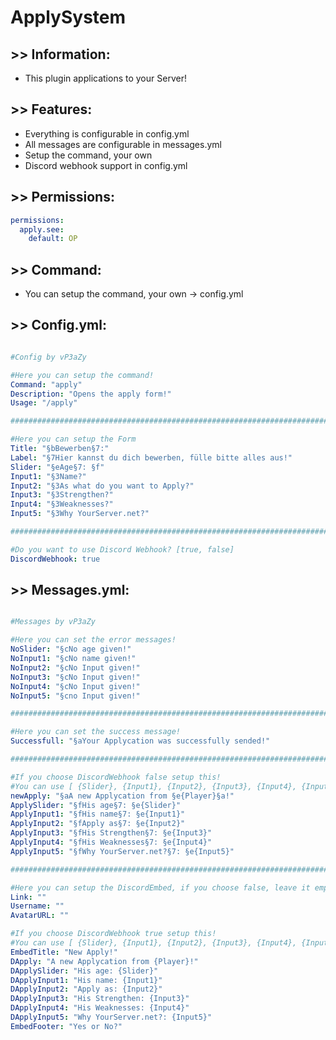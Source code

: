 # ApplySystem
## >> Information:
 - This plugin applications to your Server!
## >> Features:
- Everything is configurable in config.yml
- All messages are configurable in messages.yml
- Setup the command, your own
- Discord webhook support in config.yml
## >> Permissions:
```yaml
permissions:
  apply.see:
    default: OP
```
## >> Command:
- You can setup the command, your own -> config.yml

## >> Config.yml:
```yaml

#Config by vP3aZy

#Here you can setup the command!
Command: "apply"
Description: "Opens the apply form!"
Usage: "/apply"

############################################################################################

#Here you can setup the Form
Title: "§bBewerben§7:"
Label: "§7Hier kannst du dich bewerben, fülle bitte alles aus!"
Slider: "§eAge§7: §f"
Input1: "§3Name?"
Input2: "§3As what do you want to Apply?"
Input3: "§3Strengthen?"
Input4: "§3Weaknesses?"
Input5: "§3Why YourServer.net?"

############################################################################################

#Do you want to use Discord Webhook? [true, false]
DiscordWebhook: true

```

## >> Messages.yml:
```yaml

#Messages by vP3aZy

#Here you can set the error messages!
NoSlider: "§cNo age given!"
NoInput1: "§cNo name given!"
NoInput2: "§cNo Input given!"
NoInput3: "§cNo Input given!"
NoInput4: "§cNo Input given!"
NoInput5: "§cno Input given!"

############################################################################################

#Here you can set the success message!
Successfull: "§aYour Applycation was successfully sended!"

############################################################################################

#If you choose DiscordWebhook false setup this!
#You can use [ {Slider}, {Input1}, {Input2}, {Input3}, {Input4}, {Input5}, {Player} ]
newApply: "§aA new Applycation from §e{Player}§a!"
ApplySlider: "§fHis age§7: §e{Slider}"
ApplyInput1: "§fHis name§7: §e{Input1}"
ApplyInput2: "§fApply as§7: §e{Input2}"
ApplyInput3: "§fHis Strengthen§7: §e{Input3}"
ApplyInput4: "§fHis Weaknesses§7: §e{Input4}"
ApplyInput5: "§fWhy YourServer.net?§7: §e{Input5}"

############################################################################################

#Here you can setup the DiscordEmbed, if you choose false, leave it empty!
Link: ""
Username: ""
AvatarURL: ""

#If you choose DiscordWebhook true setup this!
#You can use [ {Slider}, {Input1}, {Input2}, {Input3}, {Input4}, {Input5}, {Player} ]
EmbedTitle: "New Apply!"
DApply: "A new Applycation from {Player}!"
DApplySlider: "His age: {Slider}"
DApplyInput1: "His name: {Input1}"
DApplyInput2: "Apply as: {Input2}"
DApplyInput3: "His Strengthen: {Input3}"
DApplyInput4: "His Weaknesses: {Input4}"
DApplyInput5: "Why YourServer.net?: {Input5}"
EmbedFooter: "Yes or No?"

```
